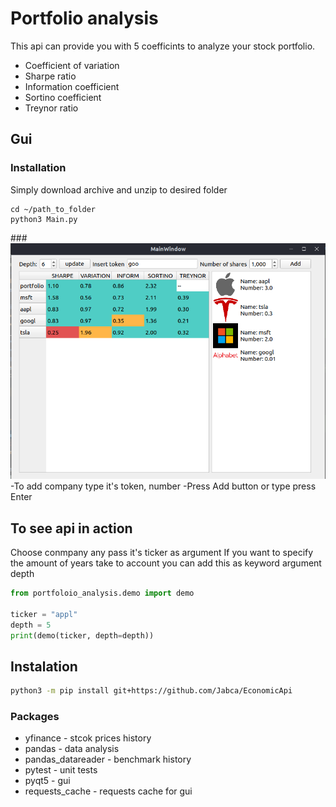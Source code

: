 # Portfolio analysis

This api can provide you with 5 coefficints to analyze your stock portfolio.
- Coefficient of variation
- Sharpe ratio
- Information coefficient
- Sortino coefficient
- Treynor ratio

## Gui

### Installation
Simply download archive and unzip to desired folder

```shell
cd ~/path_to_folder
python3 Main.py
```

###![alt text](https://github.com/Jabca/EconomicApi/blob/master/gui/resources/gui_exp.png?raw=true)
-To add company type it's token, number
-Press Add button or type press Enter

## To see api in action



Choose conmpany any pass it's ticker as argument
If you want to specify the amount of years take to account you can add this as keyword argument depth 

```py
from portfoloio_analysis.demo import demo
    
ticker = "appl"
depth = 5
print(demo(ticker, depth=depth))
```

## Instalation

```sh
python3 -m pip install git+https://github.com/Jabca/EconomicApi
```

### Packages

- yfinance - stcok prices history
- pandas - data analysis
- pandas_datareader - benchmark history
- pytest - unit tests
- pyqt5 - gui
- requests_cache - requests cache for gui

[//]: # (These are reference links used in the body of this note and get stripped out when the markdown processor does its job. There is no need to format nicely because it shouldn't be seen. Thanks SO - http://stackoverflow.com/questions/4823468/store-comments-in-markdown-syntax)

   [dill]: <https://github.com/joemccann/dillinger>
   [git-repo-url]: <https://github.com/joemccann/dillinger.git>
   [john gruber]: <http://daringfireball.net>
   [df1]: <http://daringfireball.net/projects/markdown/>
   [markdown-it]: <https://github.com/markdown-it/markdown-it>
   [Ace Editor]: <http://ace.ajax.org>
   [node.js]: <http://nodejs.org>
   [Twitter Bootstrap]: <http://twitter.github.com/bootstrap/>
   [jQuery]: <http://jquery.com>
   [@tjholowaychuk]: <http://twitter.com/tjholowaychuk>
   [express]: <http://expressjs.com>
   [AngularJS]: <http://angularjs.org>
   [Gulp]: <http://gulpjs.com>

   [PlDb]: <https://github.com/joemccann/dillinger/tree/master/plugins/dropbox/README.md>
   [PlGh]: <https://github.com/joemccann/dillinger/tree/master/plugins/github/README.md>
   [PlGd]: <https://github.com/joemccann/dillinger/tree/master/plugins/googledrive/README.md>
   [PlOd]: <https://github.com/joemccann/dillinger/tree/master/plugins/onedrive/README.md>
   [PlMe]: <https://github.com/joemccann/dillinger/tree/master/plugins/medium/README.md>
   [PlGa]: <https://github.com/RahulHP/dillinger/blob/master/plugins/googleanalytics/README.md>
